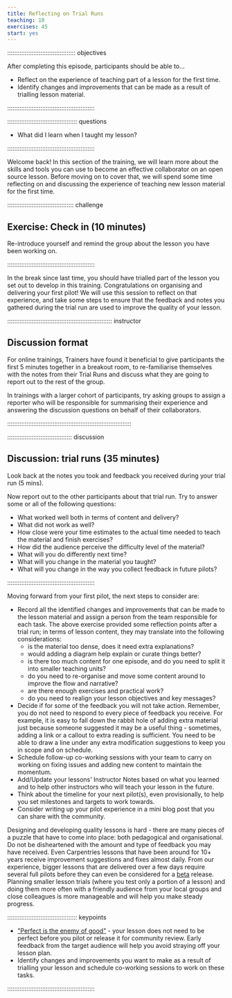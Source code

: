 ```yaml
---
title: Reflecting on Trial Runs
teaching: 10
exercises: 45
start: yes
---
```


::::::::::::::::::::::::::::::::::::::: objectives

After completing this episode, participants should be able to...

- Reflect on the experience of teaching part of a lesson for the first time.
- Identify changes and improvements that can be made as a result of trialling lesson material.

::::::::::::::::::::::::::::::::::::::::::::::::::

:::::::::::::::::::::::::::::::::::::::: questions

- What did I learn when I taught my lesson?

::::::::::::::::::::::::::::::::::::::::::::::::::


Welcome back!
In this section of the training,
we will learn more about the skills and tools you can use to become
an effective collaborator on an open source lesson.
Before moving on to cover that,
we will spend some time reflecting on and discussing the experience of
teaching new lesson material for the first time.

::::::::::::::::::::::::::::::::::::::  challenge

## Exercise: Check in (10 minutes)

Re-introduce yourself and remind the group about the lesson you have been working on.


::::::::::::::::::::::::::::::::::::::::::::::::::

In the break since last time,
you should have trialled part of the lesson you set out to develop in
this training. Congratulations on organising and delivering your first pilot!
We will use this session to reflect on that experience,
and take some steps to ensure that the feedback and notes you gathered during
the trial run are used to improve the quality of your lesson.

:::::::::::::::::::::::::::::::::::::::::::::::::::::::::::: instructor

## Discussion format

For online trainings, Trainers have found it beneficial to give participants 
the first 5 minutes together in a breakout room,
to re-familiarise themselves with the notes from their Trial Runs 
and discuss what they are going to report out to the rest of the group.

In trainings with a larger cohort of participants,
try asking groups to assign a reporter who will be responsible for summarising their experience
and answering the discussion questions on behalf of their collaborators.

:::::::::::::::::::::::::::::::::::::::::::::::::::::::::::::::::::::::

:::::::::::::::::::::::::::::::::::::  discussion

## Discussion: trial runs (35 minutes)

Look back at the notes you took and feedback you received during your trial run (5 mins).

Now report out to the other participants about that trial run.
Try to answer some or all of the following questions:

- What worked well both in terms of content and delivery?
- What did not work as well?
- How close were your time estimates to the actual time needed to teach the material and finish exercises?
- How did the audience perceive the difficulty level of the material?
- What will you do differently next time?
- What will you change in the material you taught?
- What will you change in the way you collect feedback in future pilots?

::::::::::::::::::::::::::::::::::::::::::::::::::

Moving forward from your first pilot, the next steps to consider are:

- Record all the identified changes and improvements that can be made to the lesson material and assign a person from the team responsible for each task. The above exercise provided some reflection points after a trial run; in terms of lesson content, they may translate into the following considerations:
  - is the material too dense, does it need extra explanations?
  - would adding a diagram help explain or curate things better?
  - is there too much content for one episode, and do you need to split it into smaller teaching units?
  - do you need to re-organise and move some content around to improve the flow and narrative?
  - are there enough exercises and practical work?
  - do you need to realign your lesson objectives and key messages?
- Decide if for some of the feedback you will not take action. Remember, you do not need to respond to every piece of feedback you receive. For example, it is easy to fall down the rabbit hole of adding extra material just because someone suggested it may be a useful thing - sometimes, adding a link or a callout to extra reading is sufficient. You need to be able to draw a line under any extra modification suggestions to keep you in scope and on schedule.
- Schedule follow-up co-working sessions with your team to carry on working on fixing issues and adding new content to maintain the momentum.
- Add/Update your lessons' Instructor Notes based on what you learned and to help other instructors who will teach your lesson in the future.
- Think about the timeline for your next pilot(s), even provisionally, to help you set milestones and targets to work towards.
- Consider writing up your pilot experience in a mini blog post that you can share with the community.

Designing and developing quality lessons is hard - there are many pieces of a puzzle that have to come into place: both pedagogical and organisational. Do not be disheartened with the amount and type of feedback you may have received. Even Carpentries lessons that have been around for 10+ years receive improvement suggestions and fixes almost daily. From our experience, bigger lessons that are delivered over a few days require several full pilots before they can even be considered for a [beta](https://carpentries.github.io/curriculum-development/the-lesson-life-cycle.html) release. Planning smaller lesson trials (where you test only a portion of a lesson) and doing them more often with a friendly audience from your local groups and close colleagues is more manageable and will help you make steady progress.

:::::::::::::::::::::::::::::::::::::::: keypoints

- ["Perfect is the enemy of good"](https://en.wikipedia.org/wiki/Perfect_is_the_enemy_of_good) - your lesson does not need to be perfect before you pilot or release it for community review. Early feedback from the target audience will help you avoid straying off your lesson plan.
- Identify changes and improvements you want to make as a result of trialling your lesson and schedule co-working sessions to work on these tasks.

::::::::::::::::::::::::::::::::::::::::::::::::::
